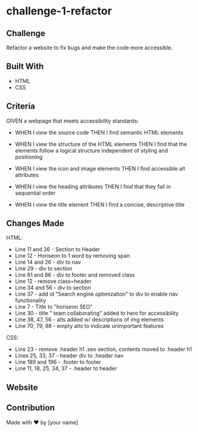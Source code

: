 # challenge-1-refactor


## Challenge
Refactor a website to fix bugs and make the code more accessible.

## Built With
* HTML
* CSS

## Criteria

GIVEN a webpage that meets accessibility standards:

* WHEN I view the source code
  THEN I find semantic HTML elements

* WHEN I view the structure of the HTML elements
  THEN I find that the elements follow a logical structure independent of styling and positioning

* WHEN I view the icon and image elements
  THEN I find accessible alt attributes

* WHEN I view the heading attributes
  THEN I find that they fall in sequential order

* WHEN I view the title element
  THEN I find a concise, descriptive title

## Changes Made

HTML:
* Line 11 and 26 - Section to Header
* Line 12 - Horiseon to 1 word by removing span
* Line 14 and 26 - div to nav
* Line 29 - div to section
* Line 81 and 86 - div to footer and removed class
* Line 12 - remove class=header
* Line 34 and 56 - div to section
* Line 37 - add id "Search engine optimization" to div to enable nav functionality
* Line 7 - Title to "horiseon SEO"
* Line 30 - title " team collaborating" added to hero for accessibility
* Line 38, 47, 56 - alts added w/ descriptions of img elements
* Line 70, 79, 88 - empty alts to indicate unimportant features

CSS:
* Line 23 - remove .header h1 .seo section, contents moved to .header h1
* Lines 25, 33, 37 - header div to .header nav
* Line 189 and 196 - .footer to footer
* Line 11, 18, 25, 34, 37 - .header to header
## Website


## Contribution
Made with ❤️ by [your name]
